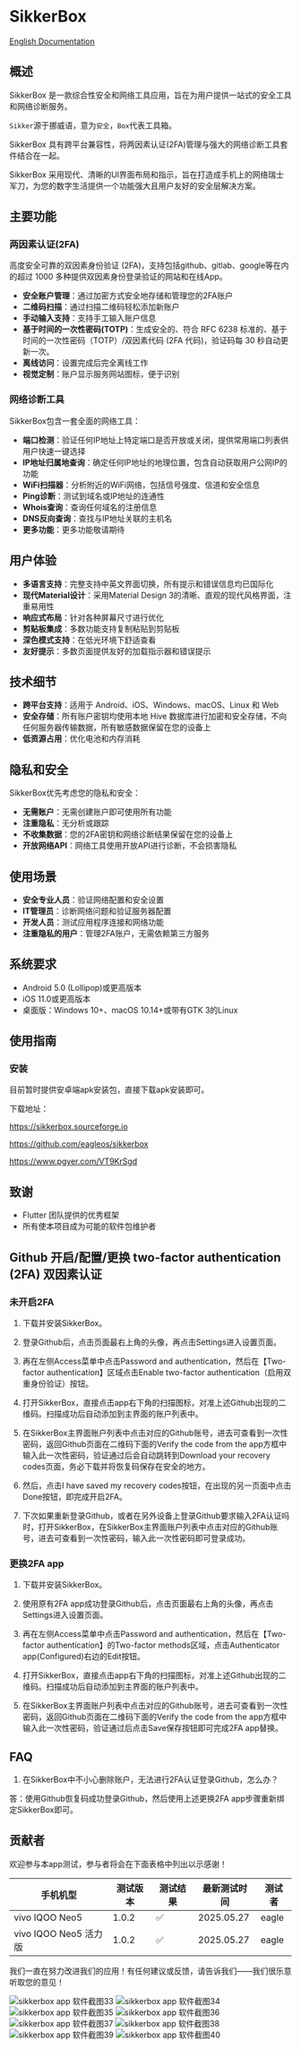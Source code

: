 # SikkerBox

[English Documentation](README.md)

## 概述

SikkerBox 是一款综合性安全和网络工具应用，旨在为用户提供一站式的安全工具和网络诊断服务。

`Sikker`源于挪威语，意为`安全`，`Box`代表工具箱。

SikkerBox 具有跨平台兼容性，将两因素认证(2FA)管理与强大的网络诊断工具套件结合在一起。

SikkerBox 采用现代、清晰的UI界面布局和指示，旨在打造成手机上的网络瑞士军刀，为您的数字生活提供一个功能强大且用户友好的安全层解决方案。

## 主要功能

### 两因素认证(2FA)

高度安全可靠的双因素身份验证 (2FA)，支持包括github、gitlab、google等在内的超过 1000 多种提供双因素身份登录验证的网站和在线App。

- **安全账户管理**：通过加密方式安全地存储和管理您的2FA账户
- **二维码扫描**：通过扫描二维码轻松添加新账户
- **手动输入支持**：支持手工输入账户信息
- **基于时间的一次性密码(TOTP)**：生成安全的、符合 RFC 6238 标准的、基于时间的一次性密码（TOTP）/双因素代码 (2FA 代码)，验证码每 30 秒自动更新一次。
- **离线访问**：设置完成后完全离线工作
- **视觉定制**：账户显示服务网站图标，便于识别

### 网络诊断工具

SikkerBox包含一套全面的网络工具：

- **端口检测**：验证任何IP地址上特定端口是否开放或关闭，提供常用端口列表供用户快速一键选择
- **IP地址归属地查询**：确定任何IP地址的地理位置，包含自动获取用户公网IP的功能
- **WiFi扫描器**：分析附近的WiFi网络，包括信号强度、信道和安全信息
- **Ping诊断**：测试到域名或IP地址的连通性
- **Whois查询**：查询任何域名的注册信息
- **DNS反向查询**：查找与IP地址关联的主机名
- **更多功能**：更多功能敬请期待

## 用户体验

- **多语言支持**：完整支持中英文界面切换，所有提示和错误信息均已国际化
- **现代Material设计**：采用Material Design 3的清晰、直观的现代风格界面，注重易用性
- **响应式布局**：针对各种屏幕尺寸进行优化
- **剪贴板集成**：多数功能支持复制粘贴到剪贴板
- **深色模式支持**：在低光环境下舒适查看
- **友好提示**：多数页面提供友好的加载指示器和错误提示

## 技术细节

- **跨平台支持**：适用于 Android、iOS、Windows、macOS、Linux 和 Web
- **安全存储**：所有账户密钥均使用本地 Hive 数据库进行加密和安全存储，不向任何服务器传输数据，所有敏感数据保留在您的设备上
- **低资源占用**：优化电池和内存消耗

## 隐私和安全

SikkerBox优先考虑您的隐私和安全：

- **无需账户**：无需创建账户即可使用所有功能
- **注重隐私**：无分析或跟踪
- **不收集数据**：您的2FA密钥和网络诊断结果保留在您的设备上
- **开放网络API**：网络工具使用开放API进行诊断，不会损害隐私

## 使用场景

- **安全专业人员**：验证网络配置和安全设置
- **IT管理员**：诊断网络问题和验证服务器配置
- **开发人员**：测试应用程序连接和网络功能
- **注重隐私的用户**：管理2FA账户，无需依赖第三方服务

## 系统要求

- Android 5.0 (Lollipop)或更高版本
- iOS 11.0或更高版本
- 桌面版：Windows 10+、macOS 10.14+或带有GTK 3的Linux

## 使用指南

### 安装

目前暂时提供安卓端apk安装包，直接下载apk安装即可。

下载地址：

https://sikkerbox.sourceforge.io

https://github.com/eagleos/sikkerbox

https://www.pgyer.com/VT9KrSgd

## 致谢

- Flutter 团队提供的优秀框架
- 所有使本项目成为可能的软件包维护者

## Github 开启/配置/更换 two-factor authentication (2FA) 双因素认证

### 未开启2FA

1. 下载并安装SikkerBox。

2. 登录Github后，点击页面最右上角的头像，再点击Settings进入设置页面。

3. 再在左侧Access菜单中点击Password and authentication，然后在【Two-factor authentication】区域点击Enable two-factor authentication（启用双重身份验证）按钮。

4. 打开SikkerBox，直接点击app右下角的扫描图标，对准上述Github出现的二维码。扫描成功后自动添加到主界面的账户列表中。

5. 在SikkerBox主界面账户列表中点击对应的Github账号，进去可查看到一次性密码，返回Github页面在二维码下面的Verify the code from the app方框中输入此一次性密码，验证通过后会自动跳转到Download your recovery codes页面，务必下载并将恢复码保存在安全的地方。

6. 然后，点击I have saved my recovery codes按钮，在出现的另一页面中点击Done按钮，即完成开启2FA。

7. 下次如果重新登录Github，或者在另外设备上登录Github要求输入2FA认证吗时，打开SikkerBox，在SikkerBox主界面账户列表中点击对应的Github账号，进去可查看到一次性密码，输入此一次性密码即可登录成功。

### 更换2FA app

1. 下载并安装SikkerBox。

2. 使用原有2FA app成功登录Github后，点击页面最右上角的头像，再点击Settings进入设置页面。

3. 再在左侧Access菜单中点击Password and authentication，然后在【Two-factor authentication】的Two-factor methods区域，点击Authenticator app(Configured)右边的Edit按钮。

4. 打开SikkerBox，直接点击app右下角的扫描图标，对准上述Github出现的二维码。扫描成功后自动添加到主界面的账户列表中。

5. 在SikkerBox主界面账户列表中点击对应的Github账号，进去可查看到一次性密码，返回Github页面在二维码下面的Verify the code from the app方框中输入此一次性密码，验证通过后点击Save保存按钮即可完成2FA app替换。

## FAQ

1. 在SikkerBox中不小心删除账户，无法进行2FA认证登录Github，怎么办？

答：使用Github恢复码成功登录Github，然后使用上述更换2FA app步骤重新绑定SikkerBox即可。

## 贡献者

欢迎参与本app测试，参与者将会在下面表格中列出以示感谢！

| 手机机型               | 测试版本  |   测试结果  | 最新测试时间     | 测试者   |
|--------------------|-------|-------|------------| -------|
| vivo IQOO Neo5     | 1.0.2 |✅| 2025.05.27 |eagle|
| vivo IQOO Neo5 活力版 | 1.0.2 |✅| 2025.05.27 |eagle|

我们一直在努力改进我们的应用！有任何建议或反馈，请告诉我们——我们很乐意听取您的意见！

![sikkerbox app 软件截图33](sikkerbox33.jpg)
![sikkerbox app 软件截图34](sikkerbox34.jpg)
![sikkerbox app 软件截图35](sikkerbox35.jpg)
![sikkerbox app 软件截图36](sikkerbox36.jpg)
![sikkerbox app 软件截图37](sikkerbox37.jpg)
![sikkerbox app 软件截图38](sikkerbox38.jpg)
![sikkerbox app 软件截图39](sikkerbox39.jpg)
![sikkerbox app 软件截图40](sikkerbox40.jpg)
